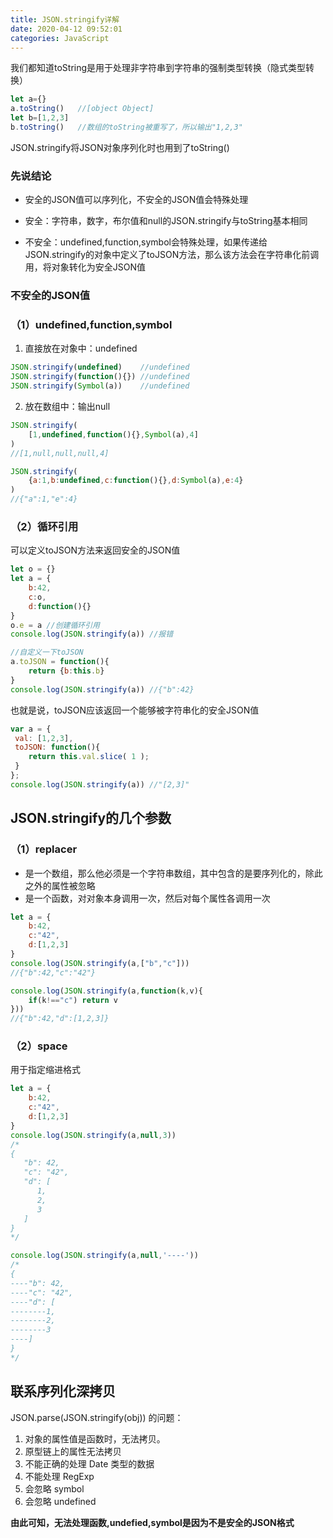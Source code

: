```yaml
---
title: JSON.stringify详解
date: 2020-04-12 09:52:01
categories: JavaScript
---
```


我们都知道toString是用于处理非字符串到字符串的强制类型转换（隐式类型转换）

```js
let a={}  
a.toString()   //[object Object]
let b=[1,2,3]
b.toString()   //数组的toString被重写了，所以输出"1,2,3"
```

JSON.stringify将JSON对象序列化时也用到了toString()

<!--more-->

### 先说结论

* 安全的JSON值可以序列化，不安全的JSON值会特殊处理

* 安全：字符串，数字，布尔值和null的JSON.stringify与toString基本相同
* 不安全：undefined,function,symbol会特殊处理，如果传递给JSON.stringify的对象中定义了toJSON方法，那么该方法会在字符串化前调用，将对象转化为安全JSON值

### 不安全的JSON值

### （1）undefined,function,symbol

1. 直接放在对象中：undefined

```js
JSON.stringify(undefined)    //undefined
JSON.stringify(function(){}) //undefined
JSON.stringify(Symbol(a))    //undefined
```

2. 放在数组中：输出null

```js
JSON.stringify(
	[1,undefined,function(){},Symbol(a),4]
)
//[1,null,null,null,4]

JSON.stringify(
	{a:1,b:undefined,c:function(){},d:Symbol(a),e:4}
)
//{"a":1,"e":4}
```

### （2）循环引用

可以定义toJSON方法来返回安全的JSON值

```js
let o = {}
let a = {
    b:42,
    c:o,
    d:function(){}
}
o.e = a //创建循环引用
console.log(JSON.stringify(a)) //报错

//自定义一下toJSON
a.toJSON = function(){
    return {b:this.b}
}
console.log(JSON.stringify(a)) //{"b":42}
```

也就是说，toJSON应该返回一个能够被字符串化的安全JSON值

```js
var a = {
 val: [1,2,3],
 toJSON: function(){
 	return this.val.slice( 1 );
 }
};
console.log(JSON.stringify(a)) //"[2,3]"
```

## JSON.stringify的几个参数

### （1）replacer

* 是一个数组，那么他必须是一个字符串数组，其中包含的是要序列化的，除此之外的属性被忽略
* 是一个函数，对对象本身调用一次，然后对每个属性各调用一次

```js
let a = {
    b:42,
    c:"42",
    d:[1,2,3]
}
console.log(JSON.stringify(a,["b","c"]))
//{"b":42,"c":"42"}

console.log(JSON.stringify(a,function(k,v){
    if(k!=="c") return v
}))
//{"b":42,"d":[1,2,3]}
```

### （2）space

用于指定缩进格式

```js
let a = {
    b:42,
    c:"42",
    d:[1,2,3]
}
console.log(JSON.stringify(a,null,3))
/*
{
   "b": 42,
   "c": "42",
   "d": [
      1,
      2,
      3
   ]
}
*/

console.log(JSON.stringify(a,null,'----'))
/*
{
----"b": 42,
----"c": "42",
----"d": [
--------1,
--------2,
--------3
----]
}
*/
```

## 联系序列化深拷贝

JSON.parse(JSON.stringify(obj)) 的问题：

1. 对象的属性值是函数时，无法拷贝。
2. 原型链上的属性无法拷贝
3. 不能正确的处理 Date 类型的数据
4. 不能处理 RegExp
5. 会忽略 symbol
6. 会忽略 undefined

**由此可知，无法处理函数,undefied,symbol是因为不是安全的JSON格式**